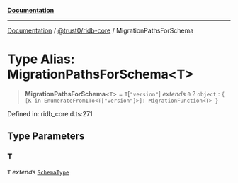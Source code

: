 [**Documentation**](../../../README.md)

***

[Documentation](../../../README.md) / [@trust0/ridb-core](../README.md) / MigrationPathsForSchema

# Type Alias: MigrationPathsForSchema\<T\>

> **MigrationPathsForSchema**\<`T`\> = `T`\[`"version"`\] *extends* `0` ? `object` : `{ [K in EnumerateFrom1To<T["version"]>]: MigrationFunction<T> }`

Defined in: ridb\_core.d.ts:271

## Type Parameters

### T

`T` *extends* [`SchemaType`](SchemaType.md)
